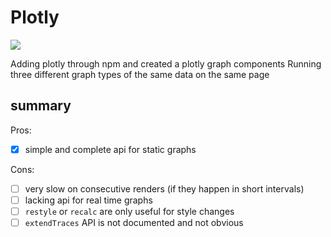 # Plotly

![](http://g.recordit.co/FtMgVC8tE3.gif)

Adding plotly through npm and created a plotly graph components
Running three different graph types of the same data on the same page

## summary

Pros: 
 - [x] simple and complete api for static graphs

Cons:
 - [ ] very slow on consecutive renders (if they happen in short intervals)
 - [ ] lacking api for real time graphs
 - [ ] `restyle` or `recalc` are only useful for style changes
 - [ ] `extendTraces` API is not documented and not obvious
